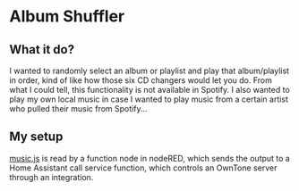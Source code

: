 # Album Shuffler
## What it do?
I wanted to randomly select an album or playlist and play that album/playlist in order, kind of like how those six CD changers would let you do. From what I could tell, this functionality is not available in Spotify. I also wanted to play my own local music in case I wanted to play music from a certain artist who pulled their music from Spotify...

## My setup
[music.js](music.js) is read by a function node in nodeRED, which sends the output to a Home Assistant call service function, which controls an OwnTone server through an integration.
